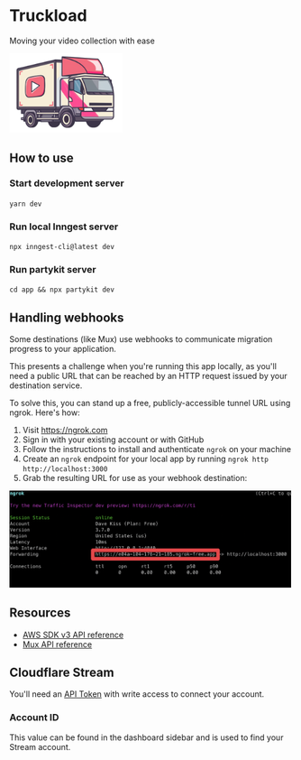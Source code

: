 # Truckload

Moving your video collection with ease

<img src="public/truckload.png" alt="Truckload" width="200px">

## How to use

### Start development server

`yarn dev`

### Run local Inngest server

`npx inngest-cli@latest dev`

### Run partykit server

`cd app && npx partykit dev`

## Handling webhooks

Some destinations (like Mux) use webhooks to communicate migration progress to your application.

This presents a challenge when you're running this app locally, as you'll need a public URL that can
be reached by an HTTP request issued by your destination service.

To solve this, you can stand up a free, publicly-accessible tunnel URL using ngrok. Here's how:

1. Visit https://ngrok.com
2. Sign in with your existing account or with GitHub
3. Follow the instructions to install and authenticate `ngrok` on your machine
4. Create an `ngrok` endpoint for your local app by running `ngrok http http://localhost:3000`
5. Grab the resulting URL for use as your webhook destination:

<img src="public/screenshots/ngrok-url.png" alt="Ngrok URL" width="500px">

## Resources

- [AWS SDK v3 API reference](https://docs.aws.amazon.com/AWSJavaScriptSDK/v3/latest/client/s3/)
- [Mux API reference](https://docs.mux.com/api-reference)

## Cloudflare Stream

You'll need an [API Token](https://dash.cloudflare.com/profile/api-tokens) with write access to connect your account.

### Account ID

This value can be found in the dashboard sidebar and is used to find your Stream account.
